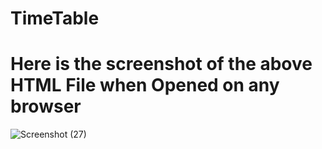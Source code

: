 # TimeTable
# Here is the screenshot of the above HTML File when Opened on any browser
![Screenshot (27)](https://github.com/Pravsingh02/TimeTable/assets/129496035/128d52b0-2dc1-4669-ae93-8f8ebe63d99f)
